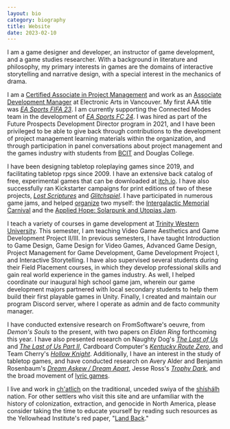 ```yaml
---
layout: bio
category: biography
title: Website
date: 2023-02-10
---
```


I am a game designer and developer, an instructor of game development, and a game studies researcher. With a background in literature and philosophy, my primary interests in games are the domains of interactive storytelling and narrative design, with a special interest in the mechanics of drama.

I am a [Certified Associate in Project Management](https://www.projectmanagement.com/profile/steinea/) and work as an [Associate Development Manager](https://www.linkedin.com/in/steinea/) at Electronic Arts in Vancouver. My first AAA title was [*EA Sports FIFA 23*](https://www.ea.com/games/fifa/fifa-23). I am currently supporting the Connected Modes team in the development of [*EA Sports FC 24*](https://www.ea.com/news/ea-sports-fc). I was hired as part of the Future Prospects Development Director program in 2021, and I have been privileged to be able to give back through contributions to the development of project management learning materials within the organization, and through participation in panel conversations about project management and the games industry with students from [BCIT](https://www.linkedin.com/posts/bitman-association_thank-you-to-our-amazing-panelists-from-ea-activity-6902419016116252672-cY79/) and Douglas College.

I have been designing tabletop roleplaying games since 2019, and facilitating tabletop rpgs since 2009. I have an extensive back catalog of free, experimental games that can be downloaded at [itch.io](https://vagrantludology.itch.io/). I have also successfully ran Kickstarter campaigns for print editions of two of these projects, [*Lost Scriptures*](https://www.kickstarter.com/projects/vagrantludology/lost-scriptures) and [*Glitchspiel*](https://www.kickstarter.com/projects/vagrantludology/glitchspiel). I have participated in numerous game jams, and helped [organize](https://itch.io/jams/hosted-by-vagrantludology) two myself: the [Intergalactic Memorial Carnival](https://itch.io/jam/intergalactic-memorial-carnival) and the [Applied Hope: Solarpunk and Utopias Jam](https://itch.io/jam/applied-hope).

I teach a variety of courses in game development at [Trinity Western University](https://www.twu.ca/profile/eric-stein). This semester, I am teaching Video Game Aesthetics and Game Development Project II/III. In previous semesters, I have taught Introduction to Game Design, Game Design for Video Games, Advanced Game Design, Project Management for Game Development, Game Development Project I, and Interactive Storytelling. I have also supervised several students during their Field Placement courses, in which they develop professional skills and gain real world experience in the games industry. As well, I helped coordinate our inaugural high school game jam, wherein our game development majors partnered with local secondary students to help them build their first playable games in Unity. Finally, I created and maintain our program Discord server, where I operate as admin and de facto community manager.

I have conducted extensive research on FromSoftware's oeuvre, from *Demon's Souls* to the present, with two papers on *Elden Ring* forthcoming this year. I have also presented research on Naughty Dog's [*The Last of Us*](https://zenodo.org/record/4603470) and [*The Last of Us Part II*](https://zenodo.org/record/4603514), Cardboard Computer's [*Kentucky Route Zero*](https://zenodo.org/record/4603525), and Team Cherry's [*Hollow Knight*](https://zenodo.org/record/4603508). Additionally, I have an interest in the study of tabletop games, and have conducted research on Avery Alder and Benjamin Rosenbaum's [*Dream Askew / Dream Apart*](https://zenodo.org/record/5156494), Jesse Ross's [*Trophy Dark*](https://zenodo.org/record/6932651), and the broad movement of [lyric games](https://zenodo.org/record/4824078).

I live and work in [ch'atlich](https://apps.gov.bc.ca/pub/bcgnws/names/73681.html) on the traditional, unceded swiya of the [shíshálh](https://shishalh.com/) nation. For other settlers who visit this site and are unfamiliar with the history of colonization, extraction, and genocide in North America, please consider taking the time to educate yourself by reading such resources as the Yellowhead Institute's red paper, "[Land Back](https://redpaper.yellowheadinstitute.org/)."
